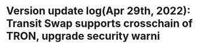 # Version update log(Apr 29th, 2022): Transit Swap supports crosschain of TRON, upgrade security warni

